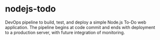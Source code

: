 # nodejs-todo
DevOps pipeline to build, test, and deploy a simple Node.js To-Do web application. The pipeline begins at code commit and ends with deployment to a production server, with future integration of monitoring. 

